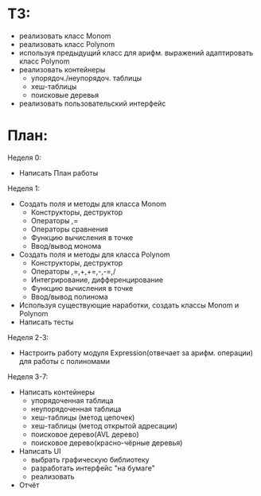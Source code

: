 ТЗ:
===
- реализовать класс Monom
- реализовать класс Polynom
- используя предыдущий класс для арифм. выражений адаптировать класс Polynom
- реализовать контейнеры
  - упорядоч./неупорядоч. таблицы
  - хеш-таблицы
  - поисковые деревья
- реализовать пользовательский интерфейс


План:
===
Неделя 0:
- Написать План работы

Неделя 1:
- Создать поля и методы для класса Monom
  - Конструкторы, деструктор
  - Операторы *,*=
  - Операторы сравнения
  - Функцию вычисления в точке
  - Ввод/вывод монома
- Создать поля и методы для класса Polynom
  - Конструкторы, деструктор
  - Операторы *,*=,+,+=,-,-=,/
  - Интегрирование, дифференцирование
  - Функцию вычисления в точке
  - Ввод/вывод полинома
- Используя существующие наработки, создать классы Monom и Polynom 
- Написать тесты

Неделя 2-3:

- Настроить работу модуля Expression(отвечает за арифм. операции) для работы с полиномами

Неделя 3-7:

- Написать контейнеры
  - упорядоченная таблица
  - неупорядоченная таблица
  - хеш-таблицы (метод цепочек)
  - хеш-таблицы (метод открытой адресации)
  - поисковое дерево(AVL дерево)
  - поисковое дерево(красно-чёрные деревья)
- Написать UI
  - выбрать графическую библиотеку
  - разработать интерфейс "на бумаге"
  - реализовать
- Отчёт
